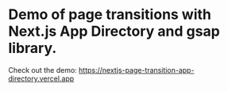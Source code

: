 # Demo of page transitions with Next.js App Directory and gsap library.

Check out the demo: https://nextjs-page-transition-app-directory.vercel.app
